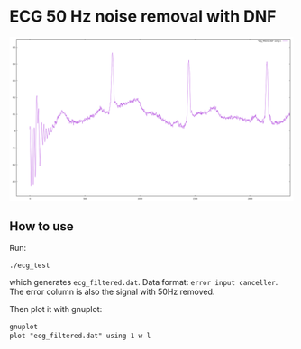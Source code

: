 # ECG 50 Hz noise removal with DNF

![alt tag](dnf.png)

## How to use

Run:

```
./ecg_test
```

which generates `ecg_filtered.dat`. Data format: `error input canceller`.
The error column is also the signal with 50Hz removed.

Then plot it with gnuplot:

```
gnuplot
plot "ecg_filtered.dat" using 1 w l
```
